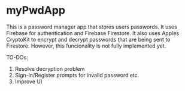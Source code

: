 # myPwdApp

This is a password manager app that stores users passwords. It uses Firebase for authentication and Firebase Firestore.
It also uses Apples CryptoKit to encrypt and decrypt passwords that are being sent to Firestore. However, this funcionality is 
not fully implemented yet. 

TO-DOs:
1) Resolve decryption problem
2) Sign-in/Register prompts for invalid password etc.
3) Improve UI 
